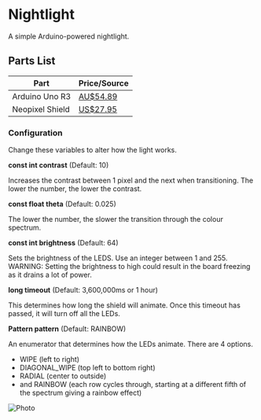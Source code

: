 # Nightlight

A simple Arduino-powered nightlight.

## Parts List
Part | Price/Source
-----|-------------
Arduino Uno R3 | [AU$54.89](https://www.littlebirdelectronics.com.au/arduino-uno-r3) |
Neopixel Shield | [US$27.95](https://www.adafruit.com/product/1430) |

### Configuration

Change these variables to alter how the light works.

**const int contrast** (Default: 10)

Increases the contrast between 1 pixel and the next when transitioning. The lower the number, the lower the contrast.

**const float theta** (Default: 0.025)

The lower the number, the slower the transition through the colour spectrum.

**const int brightness** (Default: 64)

Sets the brightness of the LEDS. Use an integer between 1 and 255. WARNING: Setting the brightness to high could result in the board freezing as it drains a lot of power.

**long timeout** (Default: 3,600,000ms or 1 hour)

This determines how long the shield will animate. Once this timeout has passed, it will turn off all the LEDs.

**Pattern pattern** (Default: RAINBOW)

An enumerator that determines how the LEDs animate. There are 4 options.
+ WIPE (left to right)
+ DIAGONAL_WIPE (top left to bottom right)
+ RADIAL (center to outside)
+ and RAINBOW (each row cycles through, starting at a different fifth of the spectrum giving a rainbow effect)

![Photo](https://github.com/struct78/nightlight/raw/develop/images/nightlight.png)

